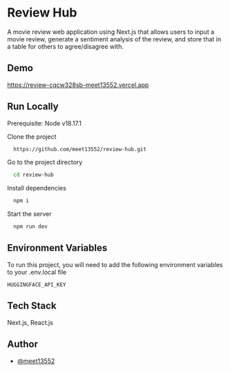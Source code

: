 
# Review Hub
A movie review web application using Next.js that allows users to input a movie review, generate a sentiment analysis of the review, and store that in a table for others to agree/disagree with.
## Demo

https://review-cqcw328sb-meet13552.vercel.app


## Run Locally

Prerequisite: Node v18.17.1

Clone the project

```bash
  https://github.com/meet13552/review-hub.git
```

Go to the project directory

```bash
  cd review-hub
```

Install dependencies

```bash
  npm i
```

Start the server

```bash
  npm run dev
```


## Environment Variables

To run this project, you will need to add the following environment variables to your .env.local file

`HUGGINGFACE_API_KEY`

## Tech Stack

Next.js, React.js


## Author

- [@meet13552](https://www.github.com/meet13552)

